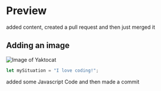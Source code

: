 # Preview

added content, created a pull request and then just merged it

## Adding an image

![Image of Yaktocat](https://octodex.github.com/images/yaktocat.png)

``` javascript
let mySituation = "I love coding!";
```

added some Javascript Code and then made a commit
